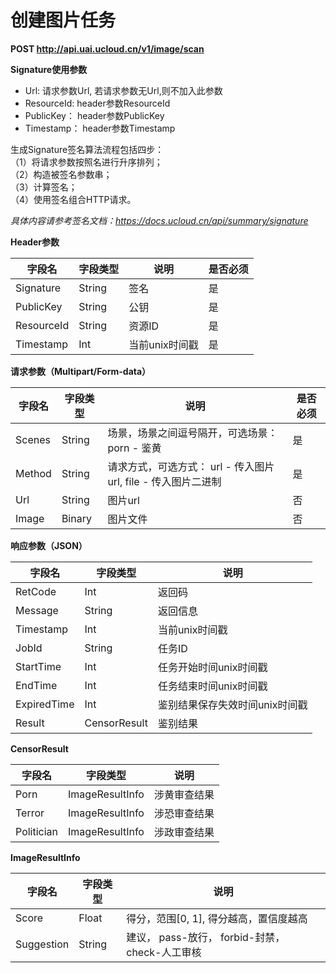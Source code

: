 

#  创建图片任务

**POST http://api.uai.ucloud.cn/v1/image/scan**

**Signature使用参数**

- Url: 请求参数Url, 若请求参数无Url,则不加入此参数
- ResourceId: header参数ResourceId
- PublicKey： header参数PublicKey
- Timestamp： header参数Timestamp


生成Signature签名算法流程包括四步：  
（1）将请求参数按照名进行升序排列；  
（2）构造被签名参数串；  
（3）计算签名；  
（4）使用签名组合HTTP请求。  

*具体内容请参考签名文档：https://docs.ucloud.cn/api/summary/signature*

**Header参数**

| 字段名 | 字段类型 | 说明 | 是否必须 |
| ------ | -------- | ---- | -------- |
| Signature | String | 签名 | 是 |
| PublicKey | String | 公钥 | 是 |
| ResourceId | String | 资源ID | 是 |
| Timestamp | Int | 当前unix时间戳 | 是 |

**请求参数（Multipart/Form-data）**

| 字段名 | 字段类型 | 说明 | 是否必须 |
| ------ | -------- | ---- | -------- |
| Scenes  | String  | 场景，场景之间逗号隔开，可选场景： porn - 鉴黄               | 是     |
| Method  | String  | 请求方式，可选方式： url - 传入图片url, file - 传入图片二进制  | 是     |
| Url     | String  | 图片url                                     | 否     |
| Image   | Binary  | 图片文件                                      | 否     |

**响应参数（JSON）**

| 字段名 | 字段类型 | 说明 |
| ------ | -------- | ---- |
| RetCode | Int | 返回码 |
| Message | String | 返回信息 |
| Timestamp | Int | 当前unix时间戳 |
| JobId | String | 任务ID |
| StartTime | Int | 任务开始时间unix时间戳 |
| EndTime | Int | 任务结束时间unix时间戳 |
| ExpiredTime | Int | 鉴别结果保存失效时间unix时间戳 |
| Result | CensorResult | 鉴别结果 |

**CensorResult**

| 字段名 | 字段类型 | 说明 |
| ------ | -------- | ---- |
| Porn        | ImageResultInfo  | 涉黄审查结果  |
| Terror      | ImageResultInfo  | 涉恐审查结果  |
| Politician  | ImageResultInfo  | 涉政审查结果  |

**ImageResultInfo**

| 字段名 | 字段类型 | 说明 |
| ------ | -------- | ---- |
| Score | Float | 得分，范围[0, 1], 得分越高，置信度越高 |
| Suggestion | String | 建议， pass-放行， forbid-封禁， check-人工审核 |